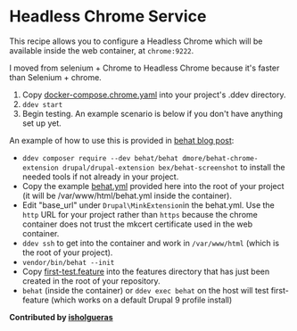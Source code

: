 # Headless Chrome Service

This recipe allows you to configure a Headless Chrome which will be available inside the web container, at `chrome:9222`.

I moved from selenium + Chrome to Headless Chrome because it's faster than Selenium + chrome.

1. Copy [docker-compose.chrome.yaml](docker-compose.chrome.yaml) into your project's .ddev directory.
2. `ddev start`
3. Begin testing. An example scenario is below if you don't have anything set up yet.

An example of how to use this is provided in [behat blog post](https://gorannikolovski.com/blog/drupal-8-and-behat-tests):

* `ddev composer require --dev behat/behat dmore/behat-chrome-extension drupal/drupal-extension bex/behat-screenshot` to install the needed tools if not already in your project.
* Copy the example [behat.yml](behat.yml) provided here into the root of your project (it will be /var/www/html/behat.yml inside the container).
* Edit "base_url" under `Drupal\MinkExtension`in the behat.yml. Use the `http` URL for your project rather than `https` because the chrome container does not trust the mkcert certificate used in the web container.
* `ddev ssh` to get into the container and work in `/var/www/html` (which is the root of your project).
* `vendor/bin/behat --init`
* Copy [first-test.feature](first-test.feature) into the features directory that has just been created in the root of your repository.
* `behat` (inside the container) or `ddev exec behat` on the host will test first-feature (which works on a default Drupal 9 profile install)

**Contributed by [isholgueras](https://github.com/isholgueras)**
